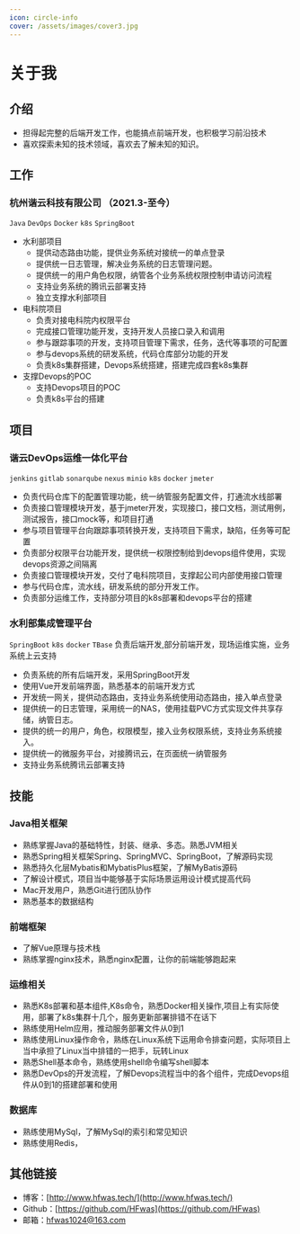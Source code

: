 ```yaml
---
icon: circle-info
cover: /assets/images/cover3.jpg
---
```


# 关于我

## 介绍

- 担得起完整的后端开发工作，也能搞点前端开发，也积极学习前沿技术
- 喜欢探索未知的技术领域，喜欢去了解未知的知识。

## 工作

### 杭州谐云科技有限公司 （2021.3-至今）

`Java` `DevOps` `Docker` `k8s` `SpringBoot`

- 水利部项目
    - 提供动态路由功能，提供业务系统对接统一的单点登录
    - 提供统一日志管理，解决业务系统的日志管理问题。
    - 提供统一的用户角色权限，纳管各个业务系统权限控制申请访问流程
    - 支持业务系统的腾讯云部署支持
    - 独立支撑水利部项目
- 电科院项目
    - 负责对接电科院内权限平台
    - 完成接口管理功能开发，支持开发人员接口录入和调用
    - 参与跟踪事项的开发，支持项目管理下需求，任务，迭代等事项的可配置
    - 参与devops系统的研发系统，代码仓库部分功能的开发
    - 负责k8s集群搭建，Devops系统搭建，搭建完成四套k8s集群
- 支撑Devops的POC
    - 支持Devops项目的POC
    - 负责k8s平台的搭建

## 项目

### 谐云DevOps运维一体化平台

`jenkins` `gitlab` `sonarqube` `nexus` `minio`  `k8s` `docker` `jmeter`

- 负责代码仓库下的配置管理功能，统一纳管服务配置文件，打通流水线部署
- 负责接口管理模块开发，基于jmeter开发，实现接口，接口文档，测试用例，测试报告，接口mock等，和项目打通
- 参与项目管理平台向跟踪事项转换开发，支持项目下需求，缺陷，任务等可配置
- 负责部分权限平台功能开发，提供统一权限控制给到devops组件使用，实现devops资源之间隔离
- 负责接口管理模块开发，交付了电科院项目，支撑起公司内部使用接口管理
- 参与代码仓库，流水线，研发系统的部分开发工作。
- 负责部分运维工作，支持部分项目的k8s部署和devops平台的搭建

### 水利部集成管理平台

`SpringBoot` `k8s` `docker` `TBase`
负责后端开发,部分前端开发，现场运维实施，业务系统上云支持

- 负责系统的所有后端开发，采用SpringBoot开发
- 使用Vue开发前端界面，熟悉基本的前端开发方式
- 开发统一网关，提供动态路由，支持业务系统使用动态路由，接入单点登录
- 提供统一的日志管理，采用统一的NAS，使用挂载PVC方式实现文件共享存储，纳管日志。
- 提供的统一的用户，角色，权限模型，接入业务权限系统，支持业务系统接入。
- 提供统一的微服务平台，对接腾讯云，在页面统一纳管服务
- 支持业务系统腾讯云部署支持

## 技能

### Java相关框架

- 熟练掌握Java的基础特性，封装、继承、多态。熟悉JVM相关
- 熟悉Spring相关框架Spring、SpringMVC、SpringBoot，了解源码实现
- 熟悉持久化层Mybatis和MybatisPlus框架，了解MyBatis源码
- 了解设计模式，项目当中能够基于实际场景运用设计模式提高代码
- Mac开发用户，熟悉Git进行团队协作
- 熟悉基本的数据结构

### 前端框架

- 了解Vue原理与技术栈
- 熟练掌握nginx技术，熟悉nginx配置，让你的前端能够跑起来

### 运维相关

- 熟悉K8s部署和基本组件,K8s命令，熟悉Docker相关操作,项目上有实际使用，部署了k8s集群十几个，服务更新部署排错不在话下
- 熟练使用Helm应用，推动服务部署文件从0到1
- 熟练使用Linux操作命令，熟练在Linux系统下运用命令排查问题，实际项目上当中承担了Linux当中排错的一把手，玩转Linux
- 熟悉Shell基本命令，熟练使用shell命令编写shell脚本
- 熟悉DevOps的开发流程，了解Devops流程当中的各个组件，完成Devops组件从0到1的搭建部署和使用

### 数据库

- 熟练使用MySql，了解MySql的索引和常见知识
- 熟练使用Redis，

## 其他链接
- 博客：[http://www.hfwas.tech/](http://www.hfwas.tech/)
- Github：[https://github.com/HFwas](https://github.com/HFwas)
- 邮箱：[hfwas1024@163.com](mailto:hfwas1024@163.com)
